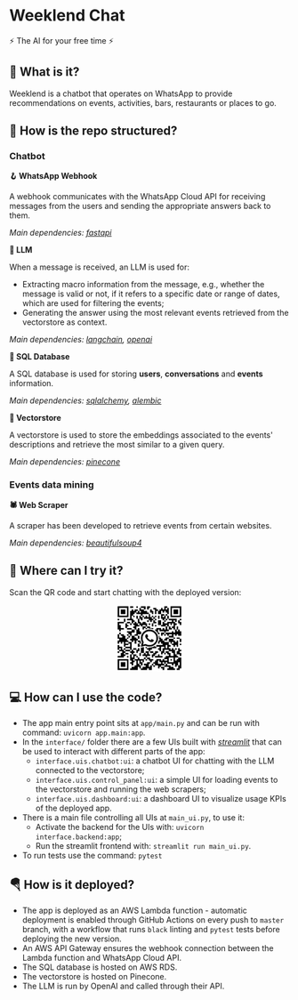 # Weeklend Chat
⚡ The AI for your free time ⚡

## 🤔 What is it?
Weeklend is a chatbot that operates on WhatsApp to provide recommendations on events, activities, bars, restaurants or places to go.

## 🔧 How is the repo structured?

### Chatbot

**🪝 WhatsApp Webhook**

A webhook communicates with the WhatsApp Cloud API for receiving messages from the users and sending the appropriate answers back to them.

*Main dependencies: [fastapi](https://github.com/tiangolo/fastapi)*

**🤖 LLM**

When a message is received, an LLM is used for:
* Extracting macro information from the message, e.g., whether the message is valid or not, if it refers to a specific date or range of dates, which are used for filtering the events;
* Generating the answer using the most relevant events retrieved from the vectorstore as context.

*Main dependencies: [langchain](https://github.com/langchain-ai/langchain), [openai](https://github.com/openai/openai-python)*

**💾 SQL Database**

A SQL database is used for storing **users**, **conversations** and **events** information.

*Main dependencies: [sqlalchemy](https://github.com/sqlalchemy/sqlalchemy), [alembic](https://github.com/sqlalchemy/alembic)*

**🏪 Vectorstore**

A vectorstore is used to store the embeddings associated to the events' descriptions and retrieve the most similar to a given query.

*Main dependencies: [pinecone](https://github.com/pinecone-io/pinecone-python-client)*

### Events data mining

**🕷️ Web Scraper**

A scraper has been developed to retrieve events from certain websites.

*Main dependencies: [beautifulsoup4](https://www.crummy.com/software/BeautifulSoup/)*



## 🚀 Where can I try it?
Scan the QR code and start chatting with the deployed version:

<center><img src="assets/weeklend-wa-qr.png" width="120" height="120"></center>

## 💻 How can I use the code?
* The app main entry point sits at `app/main.py` and can be run with command: `uvicorn app.main:app`.
* In the `interface/` folder there are a few UIs built with *[streamlit](https://github.com/streamlit/streamlit)* that can be used to interact with different parts of the app:
  * `interface.uis.chatbot:ui`: a chatbot UI for chatting with the LLM connected to the vectorstore;
  * `interface.uis.control_panel:ui`: a simple UI for loading events to the vectorstore and running the web scrapers;
  * `interface.uis.dashboard:ui`: a dashboard UI to visualize usage KPIs of the deployed app.
* There is a main file controlling all UIs at `main_ui.py`, to use it:
  * Activate the backend for the UIs with: `uvicorn interface.backend:app`;
  * Run the streamlit frontend with: `streamlit run main_ui.py`.
* To run tests use the command: `pytest`

## 🪂 How is it deployed?
* The app is deployed as an AWS Lambda function - automatic deployment is enabled through GitHub Actions on every push to `master` branch, with a workflow that runs `black` linting and `pytest` tests before deploying the new version.
* An AWS API Gateway ensures the webhook connection between the Lambda function and WhatsApp Cloud API.
* The SQL database is hosted on AWS RDS.
* The vectorstore is hosted on Pinecone.
* The LLM is run by OpenAI and called through their API.
